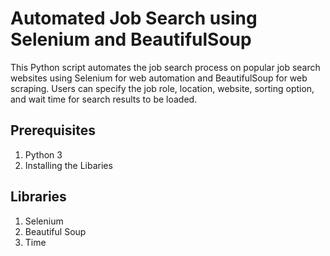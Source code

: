 # Automated Job Search using Selenium and BeautifulSoup

This Python script automates the job search process on popular job search websites using Selenium for web automation and BeautifulSoup for web scraping. Users can specify the job role, location, website, sorting option, and wait time for search results to be loaded.


## Prerequisites
1. Python 3
2. Installing the Libaries

## Libraries
1. Selenium
2. Beautiful Soup
3. Time
